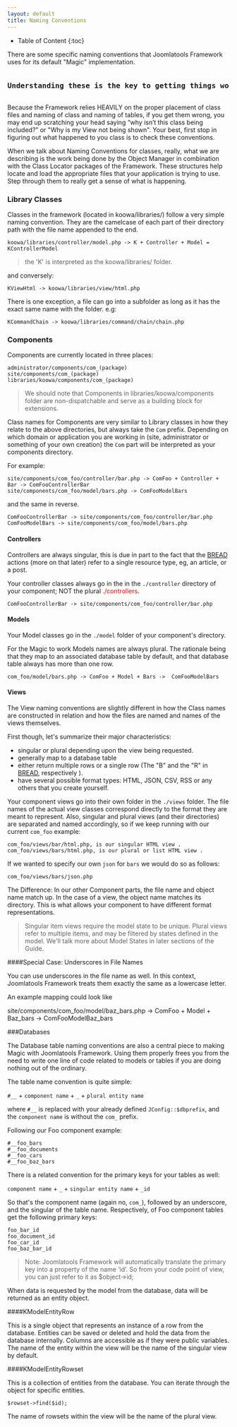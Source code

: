 ```yaml
---
layout: default
title: Naming Conventions
---
```


* Table of Content
{:toc}

There are some specific naming conventions that Joomlatools Framework uses for its default "Magic" implementation.

<pre><h3>Understanding these is the key to getting things working!</h3></pre>

Because the Framework relies HEAVILY on the proper placement of class files and naming of class and naming of tables, if you
get them wrong, you may end up scratching your head saying “why isn’t this class being included?” or "Why is my View not being shown".
Your best, first stop in figuring out what happened to you class is to check these conventions.

When we talk about Naming Conventions for classes, really, what we are describing is the work being done by the Object Manager
in combination with the Class Locator packages of the Framework. These structures help locate and load the appropriate files that
your application is trying to use. Step through them to really get a sense of what is happening.

### Library Classes

Classes in the framework (located in koowa/libraries/) follow a very simple naming convention. They are the camelcase of
 each part of their directory path with the file name appended to the end.

	koowa/libraries/controller/model.php -> K + Controller + Model = KControllerModel

>the 'K' is interpreted as the koowa/libraries/ folder.

and conversely:

	KViewHtml -> koowa/libraries/view/html.php

There is one exception, a file can go into a subfolder as long as it has the exact same name with the folder. e.g:

	KCommandChain -> koowa/libraries/command/chain/chain.php

### Components

Components are currently located in three places:

	administrator/components/com_(package)
	site/components/com_(package)
	libraries/koowa/components/com_(package)

> We should note that Components in libraries/koowa/components folder are non-dispatchable and serve as a building block for extensions.

Class names for Components are very similar to Library classes in how they relate to the above directories, but always take the `Com` prefix.
Depending on which domain or application you are working in (site, administrator or something of your own creation) the `Com` part will
be interpreted as your components directory.

For example:

	site/components/com_foo/controller/bar.php -> ComFoo + Controller + Bar -> ComFooControllerBar
	site/components/com_foo/model/bars.php -> ComFooModelBars

and the same in reverse.

	ComFooControllerBar -> site/components/com_foo/controller/bar.php
	ComFooModelBars -> site/components/com_foo/model/bars.php

#### Controllers

Controllers are always singular, this is due in part to the fact that the [BREAD](BREAD.md) actions (more on that later) refer to a
single resource type, eg, an article, or a post.

Your controller classes always go in the in the `./controller` directory of your component; NOT the plural <span style="color:red">./controllers</span>.

    ComFooControllerBar -> site/components/com_foo/controller/bar.php

#### Models

Your Model classes go in the `./model` folder of your component's directory.

For the Magic to work Models names are always plural. The rationale being that they map to an associated database table by default, and that database table always has more than one
row.

	com_foo/model/bars.php -> ComFoo + Model + Bars ->  ComFooModelBars

#### Views

The View naming conventions are slightly different in how the Class names are constructed in relation and how the files are named and names
of the views themselves.

First though, let's summarize their major characteristics:

* singular or plural depending upon the view being requested.
* generally map to a database table
* either return multiple rows or a single row (The "B" and the "R" in [BREAD](BREAD.md), respectively ).
* have several possible format types: HTML, JSON, CSV, RSS or any others that you create yourself.

Your component views go into their own folder in the  `./views` folder. The file names of the actual view classes correspond directly to the
format they are meant to represent. Also, singular and plural views (and their directories) are separated and named accordingly, so if we keep running with our current `com_foo` example:

    com_foo/views/bar/html.php, is our singular HTML view .
    com_foo/views/bars/html.php, is our plural or list HTML view .

If we wanted to specify our own `json` for `bars` we would do so as follows:

    com_foo/views/bars/json.php

The Difference: In our other Component parts, the file name and object name match up. In the case of a view, the object name matches its directory.
This is what allows your component to have different format representations.

> Singular item views require the model state to be unique.
> Plural views refer to multiple items, and may be filtered by states defined in the model.
> We'll talk more about Model States in later sections of the Guide.

####Special Case: Underscores in File Names

You can use underscores in the file name as well. In this context, Joomlatools Framework treats them exactly the same as a lowercase letter.

An example mapping could look like

site/components/com_foo/model/baz_bars.php -> ComFoo + Model + Baz_bars -> ComFooModelBaz_bars

###Databases

The Database table naming conventions are also a central piece to making Magic with Joomlatools Framework. Using them properly frees you from the need
to write one line of code related to models or tables if you are doing nothing out of the ordinary.

The table name convention is quite simple:

`#__` + `component name` + `_` + `plural entity name`

where `#__` is replaced with your already defined ```JConfig::$dbprefix```, and the `component name` is without the `com_` prefix.

Following our Foo component example:

	#__foo_bars
	#__foo_documents
	#__foo_cars
	#__foo_baz_bars

There is a related convention for the primary keys for your tables as well:

 `component name` + `_` + `singular entity name` + `_id`

So that's the component name (again no, `com_`), followed by an underscore, and the singular of the table name. Respectively, of Foo component
tables get the following primary keys:

	foo_bar_id
	foo_document_id
	foo_car_id
	foo_baz_bar_id

> Note: Joomlatools Framework will automatically translate the primary key into a property of the name ‘id’. So from your code point of
view, you can just refer to it as $object->id;

When data is requested by the model from the database, data will be returned as an entity object.

####KModelEntityRow

This is a single object that represents an instance of a row from the database. Entities can be saved or deleted and hold
the data from the database internally. Columns are accessible as if they were public variables. The name of the entity
within the view will be the name of the singular view by default.

####KModelEntityRowset

This is a collection of entities from the database. You can iterate through the object for specific entities.

	$rowset->find($id);

The name of rowsets within the view will be the name of the plural view.